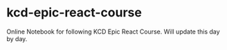 # kcd-epic-react-course

Online Notebook for following KCD Epic React Course.
Will update this day by day.

